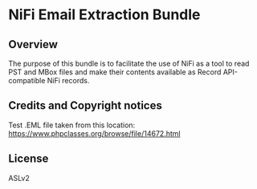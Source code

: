 # NiFi Email Extraction Bundle

## Overview

The purpose of this bundle is to facilitate the use of NiFi as a tool to read PST and MBox files and make their contents available as Record API-compatible NiFi records.

## Credits and Copyright notices

Test .EML file taken from this location: https://www.phpclasses.org/browse/file/14672.html

## License

ASLv2
